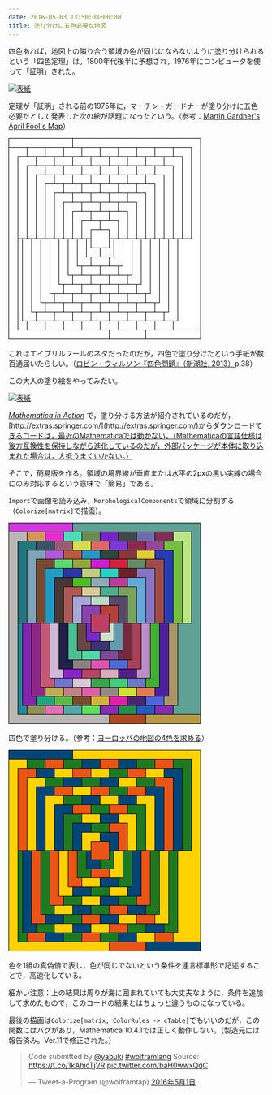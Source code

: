 ```yaml
---
date: 2016-05-03 13:50:08+00:00
title: 塗り分けに五色必要な地図
---
```


四色あれば，地図上の隣り合う領域の色が同じにならないように塗り分けられるという「四色定理」は，1800年代後半に予想され，1976年にコンピュータを使って「証明」された。

[![表紙](https://images-fe.ssl-images-amazon.com/images/P/4102184619.09.jpg)](http://www.amazon.co.jp/dp/4102184619?tag=inquisitor-22)

定理が「証明」される前の1975年に，マーチン・ガードナーが塗り分けに五色必要だとして発表した次の絵が話題になったという。（参考：[Martin Gardner's April Fool's Map](http://mathforum.org/wagon/fall97/p840.html)）

![](/images/2016-05-03-4color-1.png)

これはエイプリルフールのネタだったのだが，四色で塗り分けたという手紙が数百通届いたらしい。（[ロビン・ウィルソン『四色問題』（新潮社, 2013）](http://www.amazon.co.jp/dp/4102184619?tag=inquisitor-22)p.38）

この大人の塗り絵をやってみたい。

[![表紙](https://images-fe.ssl-images-amazon.com/images/P/0387753664.09.jpg)](http://www.amazon.co.jp/dp/0387753664?tag=inquisitor-22)

[_Mathematica in Action_](http://www.amazon.co.jp/dp/0387753664?tag=inquisitor-22) で，塗り分ける方法が紹介されているのだが，[http://extras.springer.com/](http://extras.springer.com/)からダウンロードできるコードは，最近のMathematicaでは動かない。（Mathematicaの言語仕様は後方互換性を保持しながら進化しているのだが，外部パッケージが本体に取り込まれた場合は，大抵うまくいかない。）

そこで，簡易版を作る。領域の境界線が垂直または水平の2pxの黒い実線の場合にのみ対応するという意味で「簡易」である。

`Import`で画像を読み込み，`MorphologicalComponents`で領域に分割する（`Colorize[matrix]`で描画）。

![](/images/2016-05-03-4color-2.png)

四色で塗り分ける。（参考：[ヨーロッパの地図の4色を求める](https://www.wolfram.com/mathematica/new-in-10/entity-based-geocomputation/find-a-four-coloring-of-a-map-of-europe.html)）

![](/images/2016-05-03-4color-3.png)

<script src="https://gist.github.com/taroyabuki/a906b537b1230e3bb29fba4f8f71845c.js"></script>

色を1組の真偽値で表し，色が同じでないという条件を連言標準形で記述することで，高速化している。

細かい注意：上の結果は周りが海に囲まれていても大丈夫なように，条件を追加して求めたもので，このコードの結果とはちょっと違うものになっている。

最後の描画は`Colorize[matrix, ColorRules -> cTable]`でもいいのだが，この関数にはバグがあり，Mathematica 10.4.1では正しく動作しない。（製造元には報告済み。Ver.11で修正された。）

<blockquote class="twitter-tweet" data-lang="ja"><p lang="en" dir="ltr">Code submitted by <a href="https://twitter.com/yabuki">@yabuki</a> <a href="https://twitter.com/hashtag/wolframlang?src=hash">#wolframlang</a> Source: <a href="https://t.co/1kAhicTjVR">https://t.co/1kAhicTjVR</a> <a href="https://t.co/baH0wwxQqC">pic.twitter.com/baH0wwxQqC</a></p>&mdash; Tweet-a-Program (@wolframtap) <a href="https://twitter.com/wolframtap/status/726864543519895552">2016年5月1日</a></blockquote>
<script async src="//platform.twitter.com/widgets.js" charset="utf-8"></script>



